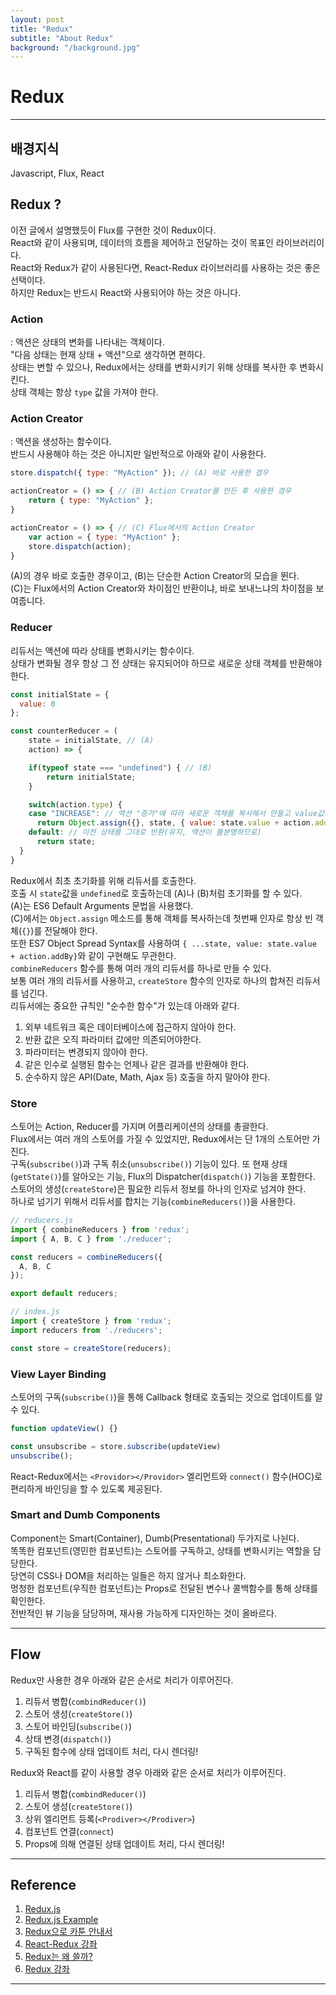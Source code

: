 ```yaml
---
layout: post
title: "Redux"
subtitle: "About Redux"
background: "/background.jpg"
---
```


# Redux

***

## 배경지식
Javascript, Flux, React

## Redux ?
이전 글에서 설명했듯이 Flux를 구현한 것이 Redux이다.  
React와 같이 사용되며, 데이터의 흐름을 제어하고 전달하는 것이 목표인 라이브러리이다.  
React와 Redux가 같이 사용된다면, React-Redux 라이브러리를 사용하는 것은 좋은 선택이다.  
하지만 Redux는 반드시 React와 사용되어야 하는 것은 아니다.  

### Action  
: 액션은 상태의 변화를 나타내는 객체이다.  
"다음 상태는 현재 상태 + 액션"으로 생각하면 편하다.  
상태는 변할 수 있으나, Redux에서는 상태를 변화시키기 위해 상태를 복사한 후 변화시킨다.  
상태 객체는 항상 `type` 값을 가져야 한다.  

### Action Creator  
: 액션을 생성하는 함수이다.  
반드시 사용해야 하는 것은 아니지만 일반적으로 아래와 같이 사용한다.  
```javascript
store.dispatch({ type: "MyAction" }); // (A) 바로 사용한 경우

actionCreator = () => { // (B) Action Creator를 만든 후 사용한 경우
    return { type: "MyAction" };
}

actionCreator = () => { // (C) Flux에서의 Action Creator
    var action = { type: "MyAction" };
    store.dispatch(action);
}
```
(A)의 경우 바로 호출한 경우이고, (B)는 단순한 Action Creator의 모습을 뛴다.  
(C)는 Flux에서의 Action Creator와 차이점인 반환이냐, 바로 보내느냐의 차이점을 보여줍니다.  

### Reducer
리듀서는 액션에 따라 상태를 변화시키는 함수이다.  
상태가 변화될 경우 항상 그 전 상태는 유지되어야 하므로 새로운 상태 객체를 반환해야 한다.  
```javascript
const initialState = {
  value: 0
};

const counterReducer = (
    state = initialState, // (A)
    action) => {

    if(typeof state === "undefined") { // (B)
        return initialState;
    }

    switch(action.type) {
    case "INCREASE": // 액션 "증가"에 따라 새로운 객체를 복사해서 만들고 value값에 addBy만큼 더한다
      return Object.assign({}, state, { value: state.value + action.addBy }); // (C)
    default: // 이전 상태를 그대로 반환(유지, 액션이 불분명하므로)
      return state;
  }
}
```  
Redux에서 최초 초기화를 위해 리듀서를 호출한다.  
호출 시 `state`값을 `undefined`로 호출하는데 (A)나 (B)처럼 초기화를 할 수 있다.  
(A)는 ES6 Default Arguments 문법을 사용했다.  
(C)에서는 `Object.assign` 메소드를 통해 객체를 복사하는데 첫번째 인자로 항상 빈 객체(`{}`)를 전달해야 한다.  
또한 ES7 Object Spread Syntax를 사용하여 `{ ...state, value: state.value + action.addBy}`와 같이 구현해도 무관한다.  
`combineReducers` 함수를 통해 여러 개의 리듀서를 하나로 만들 수 있다.  
보통 여러 개의 리듀서를 사용하고, `createStore` 함수의 인자로 하나의 합쳐진 리듀서를 넘긴다.  
리듀서에는 중요한 규칙인 "순수한 함수"가 있는데 아래와 같다.  
1. 외부 네트워크 혹은 데이터베이스에 접근하지 않아야 한다.  
2. 반환 값은 오직 파라미터 값에만 의존되어야한다.  
3. 파라미터는 변경되지 않아야 한다.  
4. 같은 인수로 실행된 함수는 언제나 같은 결과를 반환해야 한다.  
5. 순수하지 않은 API(Date, Math, Ajax 등) 호출을 하지 말아야 한다.  

### Store
스토어는 Action, Reducer를 가지며 어플리케이션의 상태를 총괄한다.  
Flux에서는 여러 개의 스토어를 가질 수 있었지만, Redux에서는 단 1개의 스토어만 가진다.  
구독(`subscribe()`)과 구독 취소(`unsubscribe()`) 기능이 있다. 
또 현재 상태(`getState()`)를 알아오는 기능, Flux의 Dispatcher(`dispatch()`) 기능을 포함한다.  
스토어의 생성(`createStore`)은 필요한 리듀서 정보를 하나의 인자로 넘겨야 한다.  
하나로 넘기기 위해서 리듀서를 합치는 기능(`combineReducers()`)을 사용한다.  
```javascript
// reducers.js
import { combineReducers } from 'redux';
import { A, B, C } from './reducer';

const reducers = combineReducers({
  A, B, C
});

export default reducers;

// index.js
import { createStore } from 'redux';
import reducers from './reducers';

const store = createStore(reducers);
```  

### View Layer Binding  
스토어의 구독(`subscribe()`)을 통해 Callback 형태로 호출되는 것으로 업데이트를 알 수 있다.  
```javascript
function updateView() {}

const unsubscribe = store.subscribe(updateView)
unsubscribe();
```  
React-Redux에서는 `<Providor></Providor>` 엘리먼트와 `connect()` 함수(HOC)로 편리하게 바인딩을 할 수 있도록 제공된다.  

### Smart and Dumb Components  
Component는 Smart(Container), Dumb(Presentational) 두가지로 나뉜다.  
똑똑한 컴포넌트(영민한 컴포넌트)는 스토어를 구독하고, 상태를 변화시키는 역할을 담당한다.  
당연히 CSS나 DOM을 처리하는 일들은 하지 않거나 최소화한다.  
멍청한 컴포넌트(우직한 컴포넌트)는 Props로 전달된 변수나 콜백함수를 통해 상태를 확인한다.  
전반적인 뷰 기능을 담당하며, 재사용 가능하게 디자인하는 것이 올바르다.  

***

## Flow  
Redux만 사용한 경우 아래와 같은 순서로 처리가 이루어진다.  
1. 리듀서 병합(`combindReducer()`)  
2. 스토어 생성(`createStore()`)
3. 스토어 바인딩(`subscribe()`)
4. 상태 변경(`dispatch()`)
5. 구독된 함수에 상태 업데이트 처리, 다시 렌더링!

Redux와 React를 같이 사용할 경우 아래와 같은 순서로 처리가 이루어진다.  
1. 리듀서 병합(`combindReducer()`)  
2. 스토어 생성(`createStore()`)
3. 상위 엘리먼트 등록(`<Prodiver></Prodiver>`)
4. 컴포넌트 연결(`connect`)
5. Props에 의해 연결된 상태 업데이트 처리, 다시 렌더링!
***

## Reference
1. [Redux.js](https://redux.js.org/)
2. [Redux.js Example](https://github.com/reduxjs/redux/tree/master/examples)
3. [Redux으로 카툰 안내서](https://bestalign.github.io/2015/10/26/cartoon-intro-to-redux/)  
4. [React-Redux 강좌](https://velopert.com/1266)  
5. [Redux는 왜 쓸까?](https://velopert.com/3528)
6. [Redux 강좌](https://deminoth.github.io/redux/)

***
